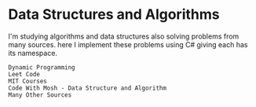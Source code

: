# Data Structures and Algorithms 
I'm studying algorithms and data structures also solving problems from many sources. here I implement these problems using C# giving each has its namespace.

    Dynamic Programming
    Leet Code
    MIT Courses
    Code With Mosh - Data Structure and Algorithm
    Many Other Sources
